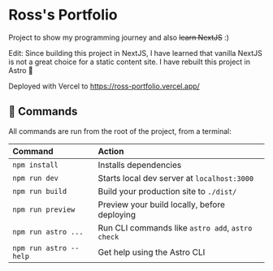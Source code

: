 # Ross's Portfolio

Project to show my programming journey and also ~~learn NextJS~~ :)

Edit: Since building this project in NextJS, I have learned that vanilla NextJS is not a great choice for a static content site. I have rebuilt this project in Astro 🚀

Deployed with Vercel to https://ross-portfolio.vercel.app/


## 🧞 Commands

All commands are run from the root of the project, from a terminal:

| Command                | Action                                           |
| :--------------------- | :----------------------------------------------- |
| `npm install`          | Installs dependencies                            |
| `npm run dev`          | Starts local dev server at `localhost:3000`      |
| `npm run build`        | Build your production site to `./dist/`          |
| `npm run preview`      | Preview your build locally, before deploying     |
| `npm run astro ...`    | Run CLI commands like `astro add`, `astro check` |
| `npm run astro --help` | Get help using the Astro CLI                     |
